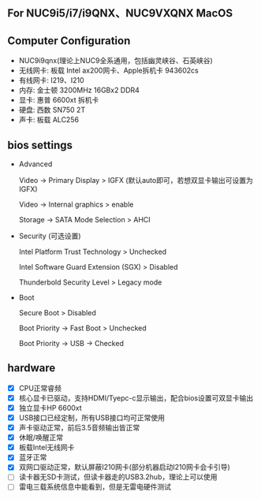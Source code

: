 ## For NUC9i5/i7/i9QNX、NUC9VXQNX MacOS



## Computer Configuration

- NUC9i9qnx(理论上NUC9全系通用，包括幽灵峡谷、石英峡谷)
- 无线网卡: 板载 Intel ax200网卡、Apple拆机卡 943602cs
- 有线网卡: I219、I210
- 内存: 金士顿 3200MHz 16GBx2 DDR4
- 显卡: 惠普 6600xt 拆机卡
- 硬盘: 西数 SN750 2T
- 声卡: 板载 ALC256

## bios settings

- Advanced

  Video -> Primary Display > IGFX (默认auto即可，若想双显卡输出可设置为IGFX)

  Video -> Internal graphics > enable

  Storage -> SATA Mode Selection > AHCI

- Security (可选设置)

  Intel Platform Trust Technology > Unchecked

  Intel Software Guard Extension (SGX) > Disabled

  Thunderbold Security Level > Legacy mode

- Boot

  Secure Boot > Disabled

  Boot Priority -> Fast Boot > Unchecked

  Boot Priority -> USB -> Checked

## hardware

- [x] CPU正常睿频
- [x] 核心显卡已驱动，支持HDMI/Tyepc-c显示输出，配合bios设置可双显卡输出
- [x]  独立显卡HP 6600xt
- [x]  USB接口已经定制，所有USB接口均可正常使用
- [x]  声卡驱动正常，前后3.5音频输出皆正常
- [x]  休眠/唤醒正常
- [x]  板载Intel无线网卡
- [x]  蓝牙正常
- [x] 双网口驱动正常，默认屏蔽I210网卡(部分机器启动I210网卡会卡引导)
- [ ] 读卡器无SD卡测试，但读卡器走的USB3.2hub，理论上可以使用
- [ ]  雷电三载系统信息中能看到，但是无雷电硬件测试
